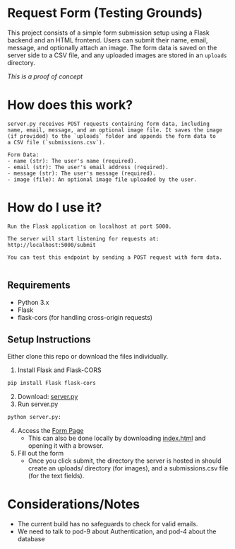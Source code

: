 # Request Form (Testing Grounds)
This project consists of a simple form submission setup using a Flask backend and an HTML frontend. Users can submit their name, email, message, and optionally attach an image. The form data is saved on the server side to a CSV file, and any uploaded images are stored in an `uploads` directory.

*This is a proof of concept*

# How does this work?
```
server.py receives POST requests containing form data, including
name, email, message, and an optional image file. It saves the image
(if provided) to the `uploads` folder and appends the form data to
a CSV file (`submissions.csv`).

```
```
Form Data:
- name (str): The user's name (required).
- email (str): The user's email address (required).
- message (str): The user's message (required).
- image (file): An optional image file uploaded by the user.
```

# How do I use it?
```
Run the Flask application on localhost at port 5000.

The server will start listening for requests at:
http://localhost:5000/submit

You can test this endpoint by sending a POST request with form data.
    
```

## Requirements

- Python 3.x
- Flask
- flask-cors (for handling cross-origin requests)

## Setup Instructions
Either clone this repo or download the files individually.

1. Install Flask and Flask-CORS
```bash
pip install Flask flask-cors
```
2. Download: [server.py](server/server.py)
3. Run server.py
```bash
python server.py:
```
4. Access the [Form Page](https://jasonburas.github.io/skunkworks/index.html)
	- This can also be done locally by downloading [index.html](docs/index.html) and opening it with a browser.
5. Fill out the form
	- Once you click submit, the directory the server is hosted in should create an uploads/ directory (for images), and a submissions.csv file (for the text fields).  

# Considerations/Notes
- The current build has no safeguards to check for valid emails.
- We need to talk to pod-9 about Authentication, and pod-4 about the database